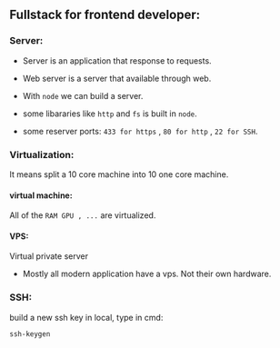 ## Fullstack for frontend developer:

### Server:

- Server is an application that response to requests.

- Web server is a server that available through web.

- With `node` we can build a server.

- some libararies like `http` and `fs` is built in `node`.

- some reserver ports: `433 for https` , `80 for http` , `22 for SSH`.

### Virtualization:

It means split a 10 core machine into 10 one core machine.

#### virtual machine:

All of the `RAM GPU , ...` are virtualized.

#### VPS:

Virtual private server

- Mostly all modern application have a vps. Not their own hardware.

### SSH:

build a new ssh key in local, type in cmd:

```
ssh-keygen
```